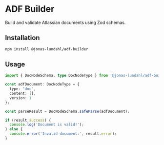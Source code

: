 # ADF Builder

Build and validate Atlassian documents using Zod schemas.

## Installation

```bash
npm install @jonas-lundahl/adf-builder
```

## Usage

```ts
import { DocNodeSchema, type DocNodeType } from '@jonas-lundahl/adf-builder';

const adfDocument: DocNodeType = {
  type: "doc",
  content: [],
  version: 1
};

const parseResult = DocNodeSchema.safeParse(adfDocument);

if (result.success) {
  console.log('Document is valid!');
} else {
  console.error('Invalid document:', result.error);
}
```
